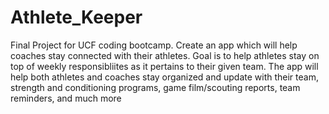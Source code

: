 # Athlete_Keeper
Final Project for UCF coding bootcamp.  Create an app which will help coaches stay connected with their athletes. Goal is to help athletes stay on top of weekly responsibliites as it pertains to their given team. The app will help both athletes and coaches stay organized and update with their team, strength and conditioning programs, game film/scouting reports, team reminders, and much more 

